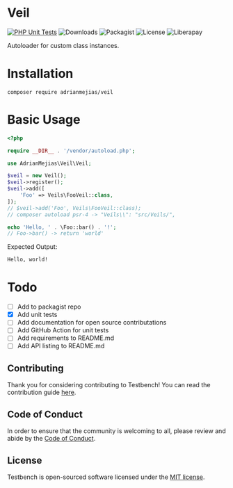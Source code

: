 # Veil

[![PHP Unit Tests](https://github.com/adrianmejias/veil/actions/workflows/tests.yml/badge.svg)](https://github.com/adrianmejias/veil/actions/workflows/tests.yml) ![Downloads](https://img.shields.io/packagist/dt/adrianmejias/veil) ![Packagist](https://img.shields.io/packagist/v/adrianmejias/veil) ![License](https://img.shields.io/packagist/l/adrianmejias/veil) ![Liberapay](https://img.shields.io/liberapay/patrons/adrianmejias.svg?logo=liberapay)

Autoloader for custom class instances.

# Installation

`composer require adrianmejias/veil`

# Basic Usage

```php
<?php

require __DIR__ . '/vendor/autoload.php';

use AdrianMejias\Veil\Veil;

$veil = new Veil();
$veil->register();
$veil->add([
    'Foo' => Veils\FooVeil::class,
]);
// $veil->add('Foo', Veils\FooVeil::class);
// composer autoload psr-4 -> "Veils\\": "src/Veils/",

echo 'Hello, ' . \Foo::bar() . '!';
// Foo->bar() -> return 'world'
```

Expected Output:
```html
Hello, world!
```

# Todo

- [ ] Add to packagist repo
- [x] Add unit tests
- [ ] Add documentation for open source contributations
- [ ] Add GitHub Action for unit tests
- [ ] Add requirements to README.md
- [ ] Add API listing to README.md

## Contributing

Thank you for considering contributing to Testbench! You can read the contribution guide [here](.github/CONTRIBUTING.md).

## Code of Conduct

In order to ensure that the community is welcoming to all, please review and abide by the [Code of Conduct](.github/CODE_OF_CONDUCT.md).

## License

Testbench is open-sourced software licensed under the [MIT license](LICENSE.md).
